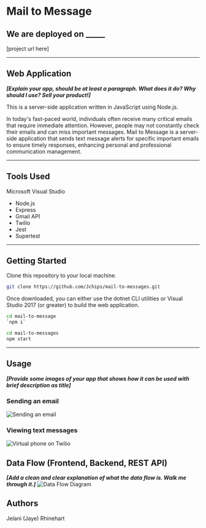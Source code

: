 # Mail to Message

## We are deployed on _____

[project url here]

---------------------------------

## Web Application

***[Explain your app, should be at least a paragraph. What does it do? Why should I use? Sell your product!]***

This is a server-side application written in JavaScript using Node.js.

In today's fast-paced world, individuals often receive many critical emails that require immediate attention. However, people may not constantly check their emails and can miss important messages. Mail to Message is a server-side application that sends text message alerts for specific important emails to ensure timely responses, enhancing personal and professional communication management.

---------------------------------

## Tools Used

Microsoft Visual Studio

- Node.js
- Express
- Gmail API
- Twilio
- Jest
- Supertest

---------------------------------

## Getting Started

Clone this repository to your local machine.

```bash
git clone https://github.com/Jchips/mail-to-messages.git
```

Once downloaded, you can either use the dotnet CLI utilities or Visual Studio 2017 (or greater) to build the web application.

```bash
cd mail-to-message
`npm i`
```

```bash
cd mail-to-messages
npm start
```

---------------------------------

## Usage

***[Provide some images of your app that shows how it can be used with brief description as title]***

### Sending an email

![Sending an email](https://via.placeholder.com/500x250)

### Viewing text messages

![Virtual phone on Twilio](https://via.placeholder.com/500x250)

## Data Flow (Frontend, Backend, REST API)

***[Add a clean and clear explanation of what the data flow is. Walk me through it.]***
![Data Flow Diagram](/assets/img/Flowchart.png)

## Authors

Jelani (Jaye) Rhinehart

